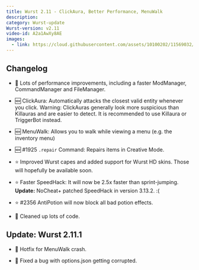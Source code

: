 ```yaml
---
title: Wurst 2.11 - ClickAura, Better Performance, MenuWalk
description:
category: Wurst-update
Wurst-version: v2.11
video-id: A2a1AwXy8AE
images:
  - link: https://cloud.githubusercontent.com/assets/10100202/11569032/c2bd1dc4-99ef-11e5-9b85-3e0bdc6de643.jpg
---
```

## Changelog

- :rocket: Lots of performance improvements, including a faster ModManager, CommandManager and FileManager.

- :new: ClickAura: Automatically attacks the closest valid entity whenever you click. Warning: ClickAuras generally look more suspicious than Killauras and are easier to detect. It is recommended to use Killaura or TriggerBot instead.

- :new: MenuWalk: Allows you to walk while viewing a menu (e.g. the inventory menu)

- :new: #1925 `.repair` Command: Repairs items in Creative Mode.

- :star: Improved Wurst capes and added support for Wurst HD skins. Those will hopefully be available soon.

<!--read more-->

- :star: Faster SpeedHack: It will now be 2.5x faster than sprint-jumping. **Update:** NoCheat+ patched SpeedHack in version 3.13.2. :(

- :star: #2356 AntiPotion will now block all bad potion effects.

- :gem: Cleaned up lots of code.

## Update: Wurst 2.11.1

- :bug: Hotfix for MenuWalk crash.

- :bug: Fixed a bug with options.json getting corrupted.
